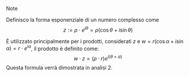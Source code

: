 >[!note]
>Definisco la forma esponenziale di un numero complesso come $$z:=\rho\cdot e^{i\theta}=\rho(\cos\theta+i\sin\theta)$$
>

È utilizzato principalmente per i prodotti, considerati $z$ e $w=r(\cos\alpha+i\sin\alpha)=r\cdot e^{i\alpha}$, il prodotto è definito come:
$$w\cdot z=(\rho\cdot r)e^{i(\theta+\alpha)}$$
Questa formula verrà dimostrata in analisi 2.